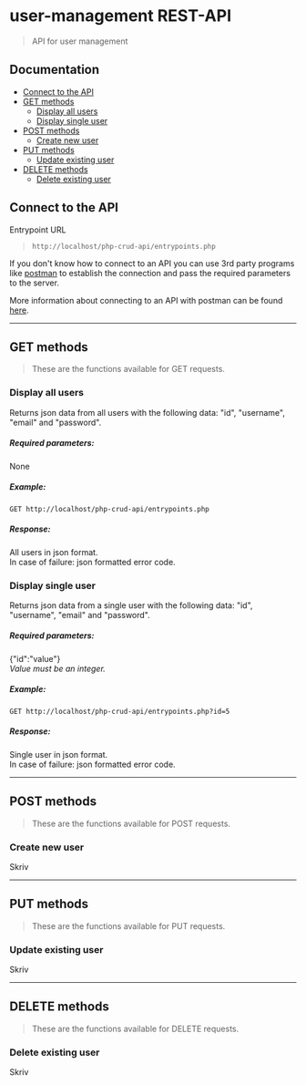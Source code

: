 # user-management REST-API
> API for user management

## Documentation
* [Connect to the API](#connect-to-the-api)
* [GET methods](#get-methods)
	- [Display all users](#display-all-users)
	- [Display single user](#display-single-user)
* [POST methods](#post-methods)
	- [Create new user](#create-new-user)
* [PUT methods](#put-methods)
	- [Update existing user](#update-existing-user)
* [DELETE methods](#delete-methods)
	- [Delete existing user](#delete-existing-user)
	
## Connect to the API
Entrypoint URL
> `http://localhost/php-crud-api/entrypoints.php`

If you don't know how to connect to an API you can use 3rd party programs like [postman](https://www.getpostman.com/) to establish the connection and pass the required parameters to the server.

More information about connecting to an API with postman can be found [here](https://www.youtube.com/watch?v=t5n07Ybz7yI&t=31s).

___

## GET methods
> These are the functions available for GET requests.
### Display all users
Returns json data from all users with the following data: "id", "username", "email" and "password".
##### Required parameters:
None
##### Example:
`GET http://localhost/php-crud-api/entrypoints.php`
##### Response:
All users in json format. \
In case of failure: json formatted error code.

### Display single user
Returns json data from a single user with the following data: "id", "username", "email" and "password".
##### Required parameters:
{"id":"value"} \
*Value must be an integer.*
##### Example:
`GET http://localhost/php-crud-api/entrypoints.php?id=5`
##### Response:
Single user in json format. \
In case of failure: json formatted error code.

___

## POST methods
> These are the functions available for POST requests.
### Create new user
Skriv

___

## PUT methods
> These are the functions available for PUT requests.
### Update existing user
Skriv

___

## DELETE methods
> These are the functions available for DELETE requests.
### Delete existing user
Skriv
